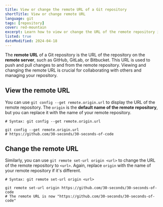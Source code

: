 ```yaml
---
title: View or change the remote URL of a Git repository
shortTitle: View or change remote URL
language: git
tags: [repository]
cover: red-mountain
excerpt: Learn how to view or change the URL of the remote repository in Git.
listed: true
dateModified: 2024-04-18
---
```


The **remote URL** of a Git repository is the URL of the repository on the **remote server**, such as GitHub, GitLab, or Bitbucket. This URL is used to push and pull changes to and from the remote repository. Viewing and changing the remote URL is crucial for collaborating with others and managing your repository.

## View the remote URL

You can use `git config --get remote.origin.url` to display the URL of the remote repository. The `origin` is the **default name of the remote repository**, but you can replace it with the name of your remote repository.

```shell
# Syntax: git config --get remote.origin.url

git config --get remote.origin.url
# https://github.com/30-seconds/30-seconds-of-code
```

## Change the remote URL

Similarly, you can use `git remote set-url origin <url>` to change the URL of the remote repository to `<url>`. Again, replace `origin` with the name of your remote repository if it's different.

```shell
# Syntax: git remote set-url origin <url>

git remote set-url origin https://github.com/30-seconds/30-seconds-of-code
# The remote URL is now "https://github.com/30-seconds/30-seconds-of-code"
```
